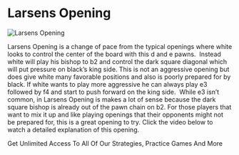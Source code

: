# Larsens Opening

![Larsens Opening](https://www.thechesswebsite.com/wp-content/uploads/2013/05/larsens-opening.jpg)


Larsens Opening is a change of pace from the typical openings where white looks to control the center of the board with this d and e pawns.  Instead white will play his bishop to b2 and control the dark square diagonal which will put pressure on black’s king side.
This is not an aggressive opening but does give white many favorable positions and also is poorly prepared for by black.
If white wants to play more aggressive he can always play e3 followed by f4 and start to push forward on the king side.  While e3 isn’t common, in Larsens Opening is makes a lot of sense because the dark square bishop is already out of the pawn chain on b2.
For those players that want to mix it up and like playing openings that their opponents might not be prepared for, this is a great opening to try.
Click the video below to watch a detailed explanation of this opening.




Get Unlimited Access To All Of Our Strategies, Practice Games And More